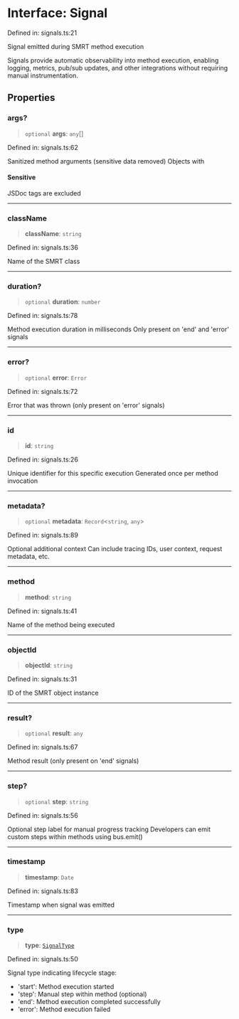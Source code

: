 # Interface: Signal

Defined in: signals.ts:21

Signal emitted during SMRT method execution

Signals provide automatic observability into method execution,
enabling logging, metrics, pub/sub updates, and other integrations
without requiring manual instrumentation.

## Properties

### args?

> `optional` **args**: `any`[]

Defined in: signals.ts:62

Sanitized method arguments (sensitive data removed)
Objects with

#### Sensitive

JSDoc tags are excluded

***

### className

> **className**: `string`

Defined in: signals.ts:36

Name of the SMRT class

***

### duration?

> `optional` **duration**: `number`

Defined in: signals.ts:78

Method execution duration in milliseconds
Only present on 'end' and 'error' signals

***

### error?

> `optional` **error**: `Error`

Defined in: signals.ts:72

Error that was thrown (only present on 'error' signals)

***

### id

> **id**: `string`

Defined in: signals.ts:26

Unique identifier for this specific execution
Generated once per method invocation

***

### metadata?

> `optional` **metadata**: `Record`\<`string`, `any`\>

Defined in: signals.ts:89

Optional additional context
Can include tracing IDs, user context, request metadata, etc.

***

### method

> **method**: `string`

Defined in: signals.ts:41

Name of the method being executed

***

### objectId

> **objectId**: `string`

Defined in: signals.ts:31

ID of the SMRT object instance

***

### result?

> `optional` **result**: `any`

Defined in: signals.ts:67

Method result (only present on 'end' signals)

***

### step?

> `optional` **step**: `string`

Defined in: signals.ts:56

Optional step label for manual progress tracking
Developers can emit custom steps within methods using bus.emit()

***

### timestamp

> **timestamp**: `Date`

Defined in: signals.ts:83

Timestamp when signal was emitted

***

### type

> **type**: [`SignalType`](../type-aliases/SignalType.md)

Defined in: signals.ts:50

Signal type indicating lifecycle stage:
- 'start': Method execution started
- 'step': Manual step within method (optional)
- 'end': Method execution completed successfully
- 'error': Method execution failed
